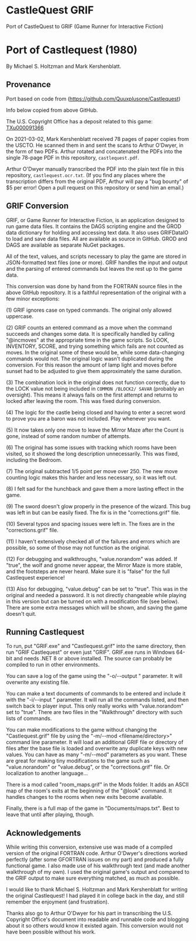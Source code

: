 # CastleQuest GRIF

Port of CastleQuest to GRIF (Game Runner for Interactive Fiction)

# Port of Castlequest (1980)

By Michael S. Holtzman and Mark Kershenblatt.


## Provenance

Port based on code from (https://github.com/Quuxplusone/Castlequest)

Info below copied from above GitHub.

The U.S. Copyright Office has a deposit related to this game:
[TXu000091366](https://cocatalog.loc.gov/cgi-bin/Pwebrecon.cgi?Search_Arg=TXu000091366&Search_Code=REGS&CNT=10&HIST=1)

On 2021-03-02, Mark Kershenblatt received 78 pages of paper copies
from the USCTO. He scanned them in and sent the scans to Arthur O'Dwyer,
in the form of two PDFs. Arthur rotated and concatenated the PDFs
into the single 78-page PDF in this repository, `castlequest.pdf`.

Arthur O'Dwyer manually transcribed the PDF into the plain text
file in this repository, `castlequest.ocr.txt`. (If you find any
places where the transcription differs from the original PDF,
Arthur will pay a "bug bounty" of $5 per error! Open a pull request
on this repository or send him an email.)


## GRIF Conversion

GRIF, or Game Runner for Interactive Fiction, is an application designed to run game data files. It contains the DAGS scripting engine and the GROD data dictionary for holding and accessing text data. It also uses GRIFDataIO to load and save data files. All are available as source in GitHub. GROD and DAGS are available as separate NuGet packages.

All of the text, values, and scripts necessary to play the game are stored in JSON-formatted text files (one or more). GRIF handles the input and output and the parsing of entered commands but leaves the rest up to the game data.

This conversion was done by hand from the FORTRAN source files in the above GitHub repository. It is a faithful representation of the original with a few minor exceptions:

(1) GRIF ignores case on typed commands. The original only allowed uppercase.

(2) GRIF counts an entered command as a move when the command succeeds and changes some data. It is specifically handled by calling "@incmoves" at the appropriate time in the game scripts. So LOOK, INVENTORY, SCORE, and trying something which fails are not counted as moves. In the original some of these would be, while some data-changing commands would not. The original logic wasn't duplicated during the conversion. For this reason the amount of lamp light and moves before sunset had to be adjusted to give them approximately the same duration.

(3) The combination lock in the original does not function correctly, due to the LOCK value not being included in `COMMON /BLOCK2/ SAVAR` (probably an oversight). This means it always fails on the first attempt and returns to locked after leaving the room. This was fixed during conversion.

(4) The logic for the castle being closed and having to enter a secret word to prove you are a baron was not included. Play whenever you want.

(5) It now takes only one move to leave the Mirror Maze after the Count is gone, instead of some random number of attempts.

(6) The original has some issues with tracking which rooms have been visited, so it showed the long description unnecessarily. This was fixed, including the Bedroom.

(7) The original subtracted 1/5 point per move over 250. The new move counting logic makes this harder and less necessary, so it was left out.

(8) I felt sad for the hunchback and gave them a more lasting effect in the game.

(9) The sword doesn't glow properly in the presence of the wizard. This bug was left in but can be easily fixed. The fix is in the "corrections.grif" file.

(10) Several typos and spacing issues were left in. The fixes are in the "corrections.grif" file.

(11) I haven't extensively checked all of the failures and errors which are possible, so some of those may not function as the original.

(12) For debugging and walkthroughs, "value.norandom" was added. If "true", the wolf and gnome never appear, the Mirror Maze is more stable, and the footsteps are never heard. Make sure it is "false" for the full Castlequest experience!

(13) Also for debugging, "value.debug" can be set to "true". This was in the original and needed a password. It is not directly changeable while playing in this version but can be turned on with a modification file (see below). There are some extra messages which will be shown, and saving the game doesn't quit.


## Running Castlequest

To run, put "GRIF.exe" and "Castlequest.grif" into the same directory, then run "GRIF Castlequest" or even just "GRIF". GRIF.exe runs in Windows 64-bit and needs .NET 8 or above installed. The source can probably be compiled to run in other environments.

You can save a log of the game using the "-o/--output <filename>" parameter. It will overwrite any existing file.

You can make a text documents of commands to be entered and include it with the "-i/--input <filename>" parameter. It will run all the commands listed, and then switch back to player input. This only really works with "value.norandom" set to "true". There are two files in the "Walkthrough" directory with such lists of commands.

You can make modifications to the game without changing the "Castlequest.grif" file by using the "-m/--mod <filename/directory>" command line parameter. It will load an additional GRIF file or directory of files after the base file is loaded and overwrite any duplicate keys with new values. You can have as many "-m/--mod" parameters as you want. These are great for making tiny modifications to the game such as "value.norandom" or "value.debug", or the "corrections.grif" file. Or localization to another language...

There is a mod called "room_maps.grif" in the Mods folder. It adds an ASCII map of the room's exits at the beginning of the "@look" command. It handles changes to the rooms when new exits become available.

Finally, there is a full map of the game in "Documents/maps.txt". Best to leave that until after playing, though.


## Acknowledgements

While writing this conversion, extensive use was made of a compiled version of the original FORTRAN code. Arthur O'Dwyer's directions worked perfectly (after some GFORTRAN issues on my part) and produced a fully functional game. I also made use of his walkthrough text (and made another walkthrough of my own). I used the original game's output and compared to the GRIF output to make sure everything matched, as much as possible.

I would like to thank Michael S. Holtzman and Mark Kershenblatt for writing the original Castlequest! I had played it in college back in the day, and still remember the enjoyment (and frustration).

Thanks also go to Arthur O'Dwyer for his part in transcribing the U.S. Copyright Office's document into readable and runnable code and blogging about it so others would know it existed again. This conversion would not have been possible without his work.
